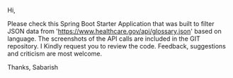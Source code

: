 Hi,

Please check this Spring Boot Starter Application that was built to filter JSON data from 'https://www.healthcare.gov/api/glossary.json'
based on language. The screenshots of the API calls are included in the GIT repository. I Kindly request you to review the code.
Feedback, suggestions and criticism are most welcome.

Thanks,
Sabarish


